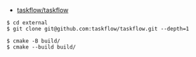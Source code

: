 - [taskflow/taskflow](https://github.com/taskflow/taskflow)

```
$ cd external
$ git clone git@github.com:taskflow/taskflow.git --depth=1

$ cmake -B build/
$ cmake --build build/
```
